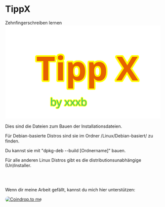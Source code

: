 # TippX
Zehnfingerschreiben lernen
![Logo](https://github.com/xxxb-g/TippX/blob/main/Logo.png)

Dies sind die Dateien zum Bauen der Installationsdateien.

Für Debian-basierte Distros sind sie im Ordner /Linux/Debian-basiert/ zu finden.

Du kannst sie mit "dpkg-deb --build [Ordnername]" bauen.

Für alle anderen Linux Distros gibt es die distributionsunabhängige (Un)Installer.

<br>
<br>

Wenn dir meine Arbeit gefällt, kannst du mich hier unterstützen:

<a href="https://coindrop.to/TippX" target="_blank"><img src="https://coindrop.to/embed-button.png" style="border-radius: 10px; height: 57px !important;width: 229px !important;" alt="Coindrop.to me"></img></a>
